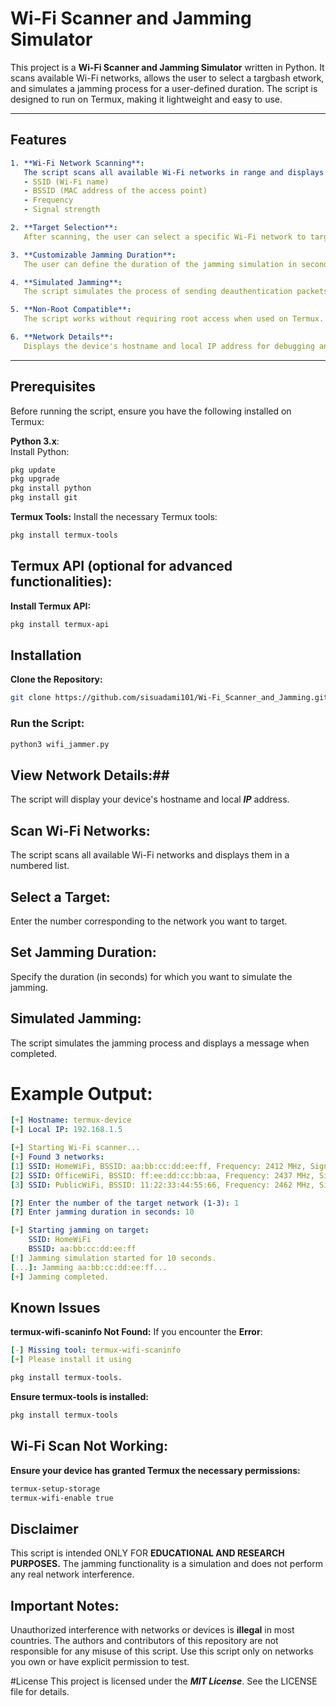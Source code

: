 # Wi-Fi Scanner and Jamming Simulator

This project is a **Wi-Fi Scanner and Jamming Simulator** written in Python. It scans available Wi-Fi networks, allows the user to select a targbash
etwork, and simulates a jamming process for a user-defined duration. The script is designed to run on Termux, making it lightweight and easy to use.

---

## Features
```yaml
1. **Wi-Fi Network Scanning**:  
   The script scans all available Wi-Fi networks in range and displays detailed information, including:
   - SSID (Wi-Fi name)
   - BSSID (MAC address of the access point)
   - Frequency
   - Signal strength

2. **Target Selection**:  
   After scanning, the user can select a specific Wi-Fi network to target by entering its corresponding number from the displayed list.

3. **Customizable Jamming Duration**:  
   The user can define the duration of the jamming simulation in seconds.

4. **Simulated Jamming**:  
   The script simulates the process of sending deauthentication packets to the selected Wi-Fi network (educational purpose only).

5. **Non-Root Compatible**:  
   The script works without requiring root access when used on Termux.

6. **Network Details**:  
   Displays the device's hostname and local IP address for debugging and informational purposes.
```
---

## Prerequisites

Before running the script, ensure you have the following installed on Termux:

**Python 3.x**:  
   Install Python:
 ```bash
 pkg update 
 pkg upgrade 
 pkg install python
 pkg install git
```

**Termux Tools:**
Install the necessary Termux tools:
```bash
pkg install termux-tools
```

## Termux API (optional for advanced functionalities): ##
**Install Termux API:**

```bash
pkg install termux-api
```

## Installation ##
**Clone the Repository:**

```bash
git clone https://github.com/sisuadami101/Wi-Fi_Scanner_and_Jamming.git
```

### Run the Script: ###

```bash
python3 wifi_jammer.py
```

## View Network Details:##
The script will display your device's hostname and local ***IP*** address.

## Scan Wi-Fi Networks: ##
The script scans all available Wi-Fi networks and displays them in a numbered list.

## Select a Target: ##
Enter the number corresponding to the network you want to target.

## Set Jamming Duration: ##
Specify the duration (in seconds) for which you want to simulate the jamming.

## Simulated Jamming: ##
The script simulates the jamming process and displays a message when completed.

# Example Output:
```yaml
[+] Hostname: termux-device
[+] Local IP: 192.168.1.5

[+] Starting Wi-Fi scanner...
[+] Found 3 networks:
[1] SSID: HomeWiFi, BSSID: aa:bb:cc:dd:ee:ff, Frequency: 2412 MHz, Signal: -40 dBm
[2] SSID: OfficeWiFi, BSSID: ff:ee:dd:cc:bb:aa, Frequency: 2437 MHz, Signal: -50 dBm
[3] SSID: PublicWiFi, BSSID: 11:22:33:44:55:66, Frequency: 2462 MHz, Signal: -60 dBm

[?] Enter the number of the target network (1-3): 1
[?] Enter jamming duration in seconds: 10

[+] Starting jamming on target:
    SSID: HomeWiFi
    BSSID: aa:bb:cc:dd:ee:ff
[!] Jamming simulation started for 10 seconds.
[...]: Jamming aa:bb:cc:dd:ee:ff...
[+] Jamming completed.
```


## Known Issues ##
**termux-wifi-scaninfo Not Found:**
If you encounter the **Error**:
```yaml
[-] Missing tool: termux-wifi-scaninfo
[+] Please install it using
```
```bash
pkg install termux-tools.
```

**Ensure termux-tools is installed:**
```bash
pkg install termux-tools
```


## Wi-Fi Scan Not Working: ##
**Ensure your device has granted Termux the necessary permissions:**

```bash
termux-setup-storage
termux-wifi-enable true
```


## Disclaimer ##
This script is intended ONLY FOR **EDUCATIONAL AND RESEARCH PURPOSES.** The jamming functionality is a simulation and does not perform any real network interference.

## Important Notes: ##
Unauthorized interference with networks or devices is **illegal** in most countries.
The authors and contributors of this repository are not responsible for any misuse of this script.
Use this script only on networks you own or have explicit permission to test.


#License
This project is licensed under the ***MIT License***. See the LICENSE file for details.













